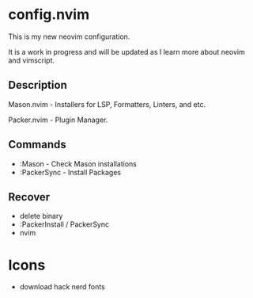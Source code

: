 # config.nvim

This is my new neovim configuration.

It is a work in progress and will be updated as I learn more about neovim and vimscript.

## Description

Mason.nvim - Installers for LSP, Formatters, Linters, and etc.

Packer.nvim - Plugin Manager.

## Commands

- :Mason - Check Mason installations
- :PackerSync - Install Packages

## Recover

- delete binary
- :PackerInstall / PackerSync
- nvim

# Icons

- download hack nerd fonts
